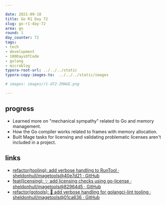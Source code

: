 ```yaml
---

date: 2021-09-18
title: Go R1 Day 72
slug: go-r1-day-72
area: go
round: 1
day_counter: 72
tags:
- tech
- development
- 100DaysOfCode
- golang
- microblog
typora-root-url: ../../../static
typora-copy-images-to:  ../../../static/images

# images: images/r1-d72-IMAGE.png

---
```


## progress

- Learned more on "mechanical sympathy" related to Go and memory management.
- How the Go compiler works related to frames with memory allocation.
- Built Mage tasks for licensing and validating problematic licenses aren't included in a project.

## links

- [refactor(tooling): add verbose handling to RunTool · sheldonhull/magetools@40e7d21 · GitHub](https://github.com/sheldonhull/magetools/commit/40e7d2102fed508ed620d7f440beaa3b84d0cdb9)
- [feat(licensing): ✨ add licensing checks using go-license · sheldonhull/magetools@82964d5 · GitHub](https://github.com/sheldonhull/magetools/commit/82964d5f6511c93f71bbe94517f21bbcfc35b224)
- [refactor(gotools): 📝 add verbose handling for golangci-lint tooling · sheldonhull/magetools@01ca636 · GitHub](https://github.com/sheldonhull/magetools/commit/01ca63687198d08c84485e75c4f7d8d2730da93d)
